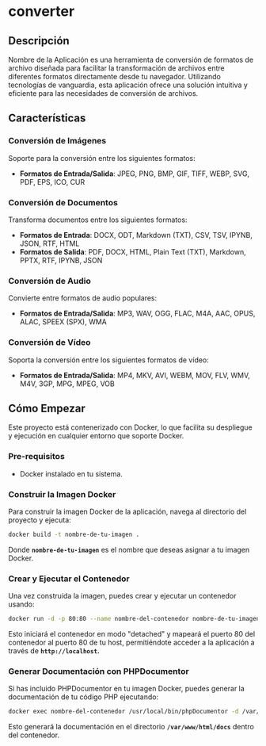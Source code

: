 # converter

## Descripción

Nombre de la Aplicación es una herramienta de conversión de formatos de archivo diseñada para facilitar la transformación de archivos entre diferentes formatos directamente desde tu navegador. Utilizando tecnologías de vanguardia, esta aplicación ofrece una solución intuitiva y eficiente para las necesidades de conversión de archivos.

## Características

### Conversión de Imágenes
Soporte para la conversión entre los siguientes formatos:
- **Formatos de Entrada/Salida**: JPEG, PNG, BMP, GIF, TIFF, WEBP, SVG, PDF, EPS, ICO, CUR

### Conversión de Documentos
Transforma documentos entre los siguientes formatos:
- **Formatos de Entrada**: DOCX, ODT, Markdown (TXT), CSV, TSV, IPYNB, JSON, RTF, HTML
- **Formatos de Salida**: PDF, DOCX, HTML, Plain Text (TXT), Markdown, PPTX, RTF, IPYNB, JSON

### Conversión de Audio
Convierte entre formatos de audio populares:
- **Formatos de Entrada/Salida**: MP3, WAV, OGG, FLAC, M4A, AAC, OPUS, ALAC, SPEEX (SPX), WMA

### Conversión de Vídeo
Soporta la conversión entre los siguientes formatos de vídeo:
- **Formatos de Entrada/Salida**: MP4, MKV, AVI, WEBM, MOV, FLV, WMV, M4V, 3GP, MPG, MPEG, VOB

## Cómo Empezar

Este proyecto está contenerizado con Docker, lo que facilita su despliegue y ejecución en cualquier entorno que soporte Docker.

### Pre-requisitos

- Docker instalado en tu sistema.

### Construir la Imagen Docker

Para construir la imagen Docker de la aplicación, navega al directorio del proyecto y ejecuta:

```bash
docker build -t nombre-de-tu-imagen .
```

Donde **`nombre-de-tu-imagen`** es el nombre que deseas asignar a tu imagen Docker.

### Crear y Ejecutar el Contenedor
Una vez construida la imagen, puedes crear y ejecutar un contenedor usando:

```bash
docker run -d -p 80:80 --name nombre-del-contenedor nombre-de-tu-imagen
```
Esto iniciará el contenedor en modo "detached" y mapeará el puerto 80 del contenedor al puerto 80 de tu host, permitiéndote acceder a la aplicación a través de **`http://localhost`.**

### Generar Documentación con PHPDocumentor
Si has incluido PHPDocumentor en tu imagen Docker, puedes generar la documentación de tu código PHP ejecutando:

```bash
docker exec nombre-del-contenedor /usr/local/bin/phpDocumentor -d /var/www/html/ -t /var/www/html/docs
```

Esto generará la documentación en el directorio **`/var/www/html/docs`** dentro del contenedor.

